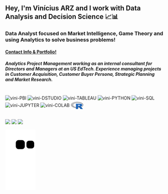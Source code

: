 ## Hey, I'm Vinícius ARZ and I work with Data Analysis and Decision Science 📈📊
### Data Analyst focused on Market Intelligence, Game Theory and using Analytics to solve business problems!
#### <a href="https://varz.bio.link/">Contact Info & Portfolio!</a>

##### Analytics Project Management working as an internal consultant for Directors and Managers at an US EdTech. Experience managing projects in Customer Acquisition, Customer Buyer Persona, Strategic Planning and Market Research.

<div style="display: inline_block"><br>
  <img align="center" alt="vini-PBI" height="25" width="40" src="https://raw.githubusercontent.com/microsoft/PowerBI-Icons/main/SVG/PowerBI.svg">
  <img align="center" alt="vini-DSTUDIO" height="25" width="40" src="https://raw.githubusercontent.com/gilbarbara/logos/master/logos/google-data-studio.svg">
  <img align="center" alt="vini-TABLEAU" height="25" width="30" src="https://seeklogo.com/images/T/tableau-software-logo-F1CE2CA54A-seeklogo.com.png">
  <img align="center" alt="vini-PYTHON" height="32" width="40" src="https://cdn.jsdelivr.net/gh/devicons/devicon/icons/python/python-original.svg">
  <img align="center" alt="vini-SQL" height="32" width="40" src="https://cdn2.iconfinder.com/data/icons/line-design-database-set-4/21/sql-badge-512.png">
  <img align="center" alt="vini-JUPYTER" height="32" width="40" src="https://cdn.jsdelivr.net/gh/devicons/devicon/icons/jupyter/jupyter-original-wordmark.svg">
  <img align="center" alt="vini-COLAB" height="45" width="40" src="https://colab.research.google.com/img/colab_favicon_256px.png">
  <img align="center" alt="vini-RSCRIPT" height="30" width="40" src="https://raw.githubusercontent.com/devicons/devicon/master/icons/r/r-original.svg">
</div>
  
  ##
 
<div> 
  <a href = "mailto:btvarz@gmail.com"><img src="https://img.shields.io/badge/-Gmail-%23333?style=for-the-badge&logo=gmail&logoColor=white" target="_blank"></a>
  <a href="https://www.linkedin.com/in/viniciusarz" target="_blank"><img src="https://img.shields.io/badge/-LinkedIn-%230077B5?style=for-the-badge&logo=linkedin&logoColor=white" target="_blank"></a>
  <a href="https://sites.google.com/view/whoisvarz" target="_blank"><img src="https://img.shields.io/website-up-down-green-red/http/monip.org.svg" target="_blank"></a> 
 
  ![Snake animation](https://github.com/ViniciusARZ/ViniciusARZ/blob/output/github-contribution-grid-snake.svg)
 
</div>
